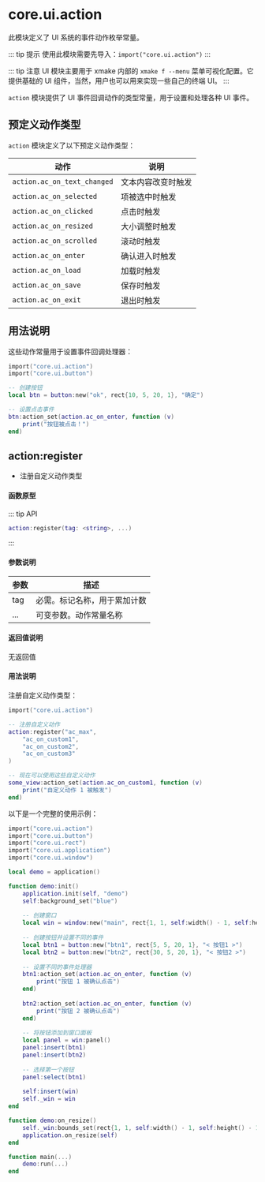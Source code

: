 # core.ui.action

此模块定义了 UI 系统的事件动作枚举常量。

::: tip 提示
使用此模块需要先导入：`import("core.ui.action")`
:::

::: tip 注意
UI 模块主要用于 xmake 内部的 `xmake f --menu` 菜单可视化配置。它提供基础的 UI 组件，当然，用户也可以用来实现一些自己的终端 UI。
:::

`action` 模块提供了 UI 事件回调动作的类型常量，用于设置和处理各种 UI 事件。

## 预定义动作类型

`action` 模块定义了以下预定义动作类型：

| 动作 | 说明 |
|------|------|
| `action.ac_on_text_changed` | 文本内容改变时触发 |
| `action.ac_on_selected` | 项被选中时触发 |
| `action.ac_on_clicked` | 点击时触发 |
| `action.ac_on_resized` | 大小调整时触发 |
| `action.ac_on_scrolled` | 滚动时触发 |
| `action.ac_on_enter` | 确认进入时触发 |
| `action.ac_on_load` | 加载时触发 |
| `action.ac_on_save` | 保存时触发 |
| `action.ac_on_exit` | 退出时触发 |

## 用法说明

这些动作常量用于设置事件回调处理器：

```lua
import("core.ui.action")
import("core.ui.button")

-- 创建按钮
local btn = button:new("ok", rect{10, 5, 20, 1}, "确定")

-- 设置点击事件
btn:action_set(action.ac_on_enter, function (v)
    print("按钮被点击！")
end)
```

## action:register

- 注册自定义动作类型

#### 函数原型

::: tip API
```lua
action:register(tag: <string>, ...)
```
:::

#### 参数说明

| 参数 | 描述 |
|------|------|
| tag | 必需。标记名称，用于累加计数 |
| ... | 可变参数。动作常量名称 |

#### 返回值说明

无返回值

#### 用法说明

注册自定义动作类型：

```lua
import("core.ui.action")

-- 注册自定义动作
action:register("ac_max",
    "ac_on_custom1",
    "ac_on_custom2",
    "ac_on_custom3"
)

-- 现在可以使用这些自定义动作
some_view:action_set(action.ac_on_custom1, function (v)
    print("自定义动作 1 被触发")
end)
```

以下是一个完整的使用示例：

```lua
import("core.ui.action")
import("core.ui.button")
import("core.ui.rect")
import("core.ui.application")
import("core.ui.window")

local demo = application()

function demo:init()
    application.init(self, "demo")
    self:background_set("blue")
    
    -- 创建窗口
    local win = window:new("main", rect{1, 1, self:width() - 1, self:height() - 1}, "Action 演示")
    
    -- 创建按钮并设置不同的事件
    local btn1 = button:new("btn1", rect{5, 5, 20, 1}, "< 按钮1 >")
    local btn2 = button:new("btn2", rect{30, 5, 20, 1}, "< 按钮2 >")
    
    -- 设置不同的事件处理器
    btn1:action_set(action.ac_on_enter, function (v)
        print("按钮 1 被确认点击")
    end)
    
    btn2:action_set(action.ac_on_enter, function (v)
        print("按钮 2 被确认点击")
    end)
    
    -- 将按钮添加到窗口面板
    local panel = win:panel()
    panel:insert(btn1)
    panel:insert(btn2)
    
    -- 选择第一个按钮
    panel:select(btn1)
    
    self:insert(win)
    self._win = win
end

function demo:on_resize()
    self._win:bounds_set(rect{1, 1, self:width() - 1, self:height() - 1})
    application.on_resize(self)
end

function main(...)
    demo:run(...)
end
```

